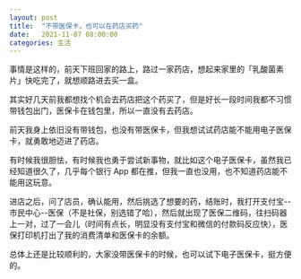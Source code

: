 ```yaml
---
layout: post
title:  "不带医保卡，也可以在药店买药"
date:   2021-11-07 08:00:00
categories: 生活
---
```


事情是这样的，前天下班回家的路上，路过一家药店，想起来家里的「乳酸菌素片」快吃完了，就想顺路进去买一盒。

其实好几天前我都想找个机会去药店把这个药买了，但是好长一段时间我都不习惯带钱包出门，医保卡在钱包里，所以一直没有去药店。

前天我身上依旧没有带钱包，也没有带医保卡，但我想试试药店能不能用电子医保卡，就勇敢地迈进了药店。

有时候我很胆怯，有时候我也勇于尝试新事物，就比如这个电子医保卡，虽然我已经知道很久了，几乎每个银行 App 都在推，但我一直也没用，也不知道药店能不能用这玩意。

进店之后，问了店员，确认能用，然后挑选了想要的药，结账时，我打开支付宝--市民中心--医保（不是社保，别选错了哈），然后就出现了医保二维码，往扫码器上一对，过了一会儿（时间有点长，明显没有支付宝和微信的付款码反应快），医保打印机打出了我的消费清单和医保卡的余额。

总体上还是比较顺利的，大家没带医保卡的时候，也可以试下电子医保卡，挺方便的。